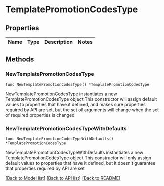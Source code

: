 # TemplatePromotionCodesType

## Properties

Name | Type | Description | Notes
------------ | ------------- | ------------- | -------------

## Methods

### NewTemplatePromotionCodesType

`func NewTemplatePromotionCodesType() *TemplatePromotionCodesType`

NewTemplatePromotionCodesType instantiates a new TemplatePromotionCodesType object
This constructor will assign default values to properties that have it defined,
and makes sure properties required by API are set, but the set of arguments
will change when the set of required properties is changed

### NewTemplatePromotionCodesTypeWithDefaults

`func NewTemplatePromotionCodesTypeWithDefaults() *TemplatePromotionCodesType`

NewTemplatePromotionCodesTypeWithDefaults instantiates a new TemplatePromotionCodesType object
This constructor will only assign default values to properties that have it defined,
but it doesn't guarantee that properties required by API are set


[[Back to Model list]](../README.md#documentation-for-models) [[Back to API list]](../README.md#documentation-for-api-endpoints) [[Back to README]](../README.md)


